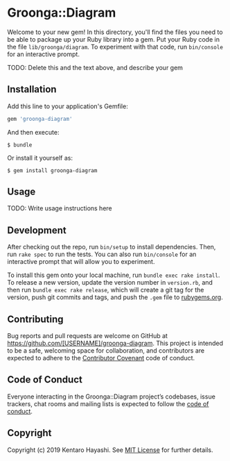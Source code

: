 # Groonga::Diagram

Welcome to your new gem! In this directory, you'll find the files you need to be able to package up your Ruby library into a gem. Put your Ruby code in the file `lib/groonga/diagram`. To experiment with that code, run `bin/console` for an interactive prompt.

TODO: Delete this and the text above, and describe your gem

## Installation

Add this line to your application's Gemfile:

```ruby
gem 'groonga-diagram'
```

And then execute:

    $ bundle

Or install it yourself as:

    $ gem install groonga-diagram

## Usage

TODO: Write usage instructions here

## Development

After checking out the repo, run `bin/setup` to install dependencies. Then, run `rake spec` to run the tests. You can also run `bin/console` for an interactive prompt that will allow you to experiment.

To install this gem onto your local machine, run `bundle exec rake install`. To release a new version, update the version number in `version.rb`, and then run `bundle exec rake release`, which will create a git tag for the version, push git commits and tags, and push the `.gem` file to [rubygems.org](https://rubygems.org).

## Contributing

Bug reports and pull requests are welcome on GitHub at https://github.com/[USERNAME]/groonga-diagram. This project is intended to be a safe, welcoming space for collaboration, and contributors are expected to adhere to the [Contributor Covenant](http://contributor-covenant.org) code of conduct.

## Code of Conduct

Everyone interacting in the Groonga::Diagram project’s codebases, issue trackers, chat rooms and mailing lists is expected to follow the [code of conduct](https://github.com/[USERNAME]/groonga-diagram/blob/master/CODE_OF_CONDUCT.md).

## Copyright

Copyright (c) 2019 Kentaro Hayashi. See [MIT License](LICENSE.txt) for further details.